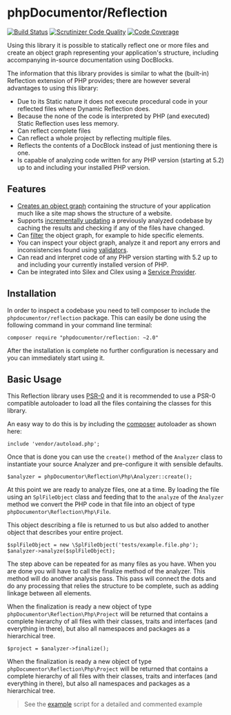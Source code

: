 # phpDocumentor/Reflection

[![Build Status]](http://travis-ci.org/phpDocumentor/Reflection)
[![Scrutinizer Code Quality](https://scrutinizer-ci.com/g/phpDocumentor/Reflection/badges/quality-score.png?b=develop)](https://scrutinizer-ci.com/g/phpDocumentor/Reflection/?branch=develop)
[![Code Coverage](https://scrutinizer-ci.com/g/phpDocumentor/Reflection/badges/coverage.png?b=develop)](https://scrutinizer-ci.com/g/phpDocumentor/Reflection/?branch=develop)

Using this library it is possible to statically reflect one or more files and create an object graph representing
your application's structure, including accompanying in-source documentation using DocBlocks.

The information that this library provides is similar to what the (built-in) Reflection extension of PHP provides; there 
are however several advantages to using this library:

- Due to its Static nature it does not execute procedural code in your reflected files where Dynamic Reflection does.
- Because the none of the code is interpreted by PHP (and executed) Static Reflection uses less memory.
- Can reflect complete files 
- Can reflect a whole project by reflecting multiple files.
- Reflects the contents of a DocBlock instead of just mentioning there is one.
- Is capable of analyzing code written for any PHP version (starting at 5.2) up to and including your installed
  PHP version.

## Features

* [Creates an object graph] containing the structure of your application much like a site map shows the 
  structure of a website.
* Supports [incrementally updating] a previously analyzed codebase by caching the results 
  and checking if any of the files have changed.
* Can [filter] the object graph, for example to hide specific elements.
* You can inspect your object graph, analyze it and report any errors and inconsistencies found using [validators].
* Can read and interpret code of any PHP version starting with 5.2 up to and including your currently installed version 
  of PHP.
* Can be integrated into Silex and Cilex using a [Service Provider].

## Installation

In order to inspect a codebase you need to tell composer to include the `phpdocumentor/reflection` package. This
can easily be done using the following command in your command line terminal:

    composer require "phpdocumentor/reflection: ~2.0"

After the installation is complete no further configuration is necessary and you can immediately start using it.

## Basic Usage

This Reflection library uses [PSR-0] and it is recommended to use a PSR-0 compatible autoloader to load all the 
files containing the classes for this library. 

An easy way to do this is by including the [composer] autoloader as shown here:

    include 'vendor/autoload.php';

Once that is done you can use the `create()` method of the `Analyzer` class to instantiate your source Analyzer and 
pre-configure it with sensible defaults.
    
    $analyzer = phpDocumentor\Reflection\Php\Analyzer::create();

At this point we are ready to analyze files, one at a time. By loading the file using an `SplFileObject` class and 
feeding that to the `analyze` of the `Analyzer` method we convert the PHP code in that file into an object of type 
`phpDocumentor\Reflection\Php\File`.

This object describing a file is returned to us but also added to another object that describes your entire project.

    $splFileObject = new \SplFileObject('tests/example.file.php');
    $analyzer->analyze($splFileObject);
    
The step above can be repeated for as many files as you have. When you are done you will have to call the finalize 
method of the analyzer. This method will do another analysis pass. This pass will connect the dots and do any processing
that relies the structure to be complete, such as adding linkage between all elements.

When the finalization is ready a new object of type `phpDocumentor\Reflection\Php\Project` will be returned that
contains a complete hierarchy of all files with their classes, traits and interfaces (and everything in there), but also
all namespaces and packages as a hierarchical tree.

    $project = $analyzer->finalize();
    
When the finalization is ready a new object of type `phpDocumentor\Reflection\Php\Project` will be returned that
contains a complete hierarchy of all files with their classes, traits and interfaces (and everything in there), but also
all namespaces and packages as a hierarchical tree.

> See the [example] script for a detailed and commented example

[Build Status]:            https://secure.travis-ci.org/phpDocumentor/Reflection.png
[PSR-0]:                   http://php-fig.com
[Creates an object graph]: docs/usage.rst
[incrementally updating]:  docs/incremental-updates.rst
[filter]:                  docs/filtering.rst
[validators]:              docs/inspecting.rst
[Service Provider]:        docs/integrating-with-silex-and-cilex.rst
[example]:                 example.php
[composer]:                http://getcomposer.org
